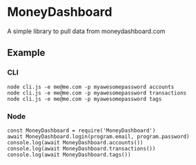 # MoneyDashboard

A simple library to pull data from moneydashboard.com

## Example
### CLI
```
node cli.js -e me@me.com -p myawesomepassword accounts
node cli.js -e me@me.com -p myawesomepassword transactions
node cli.js -e me@me.com -p myawesomepassword tags
```

### Node
```
const MoneyDashboard = require('MoneyDashboard')
await MoneyDashboard.login(program.email, program.password)
console.log(await MoneyDashboard.accounts())
console.log(await MoneyDashboard.transactions())
console.log(await MoneyDashboard.tags())
```